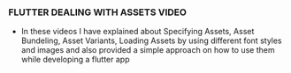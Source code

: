 
### FLUTTER DEALING WITH ASSETS VIDEO

- In these videos I have explained about Specifying Assets, Asset Bundeling, Asset Variants, Loading Assets by using different font styles and images and also provided a simple approach on  how to use them while developing a flutter app
